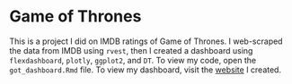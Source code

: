 # Game of Thrones

This is a project I did on IMDB ratings of Game of Thrones. I web-scraped the data from IMDB using `rvest`, then I created a dashboard using `flexdashboard`, `plotly`, `ggplot2`, and `DT`. To view my code, open the `got_dashboard.Rmd` file. To view my dashboard, visit the [website](https://rachelbellflowers.github.io/gameofthrones/) I created.

